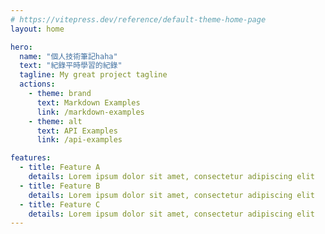 ```yaml
---
# https://vitepress.dev/reference/default-theme-home-page
layout: home

hero:
  name: "個人技術筆記haha"
  text: "紀錄平時學習的紀錄"
  tagline: My great project tagline
  actions:
    - theme: brand
      text: Markdown Examples
      link: /markdown-examples
    - theme: alt
      text: API Examples
      link: /api-examples

features:
  - title: Feature A
    details: Lorem ipsum dolor sit amet, consectetur adipiscing elit
  - title: Feature B
    details: Lorem ipsum dolor sit amet, consectetur adipiscing elit
  - title: Feature C
    details: Lorem ipsum dolor sit amet, consectetur adipiscing elit
---
```


